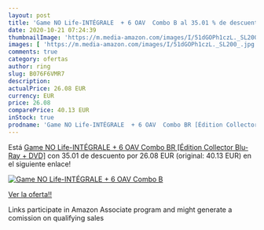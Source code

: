 ```yaml
---
layout: post
title: 'Game NO Life-INTÉGRALE  + 6 OAV  Combo B al 35.01 % de descuento'
date: 2020-10-21 07:24:39
thumbnailImage: 'https://m.media-amazon.com/images/I/51dGOPh1czL._SL200_.jpg'
images: [ 'https://m.media-amazon.com/images/I/51dGOPh1czL._SL200_.jpg' ]
comments: true
category: ofertas
author: ring
slug: B076F6VMR7
description:
actualPrice: 26.08 EUR
currency: EUR
price: 26.08
comparePrice: 40.13 EUR
inStock: true
prodname: 'Game NO Life-INTÉGRALE  + 6 OAV  Combo BR [Édition Collector Blu-Ray + DVD]'
---
```


Está [Game NO Life-INTÉGRALE  + 6 OAV  Combo BR [Édition Collector Blu-Ray + DVD]](https://www.amazon.fr/dp/B076F6VMR7/?tag=tolees0d-21) con 35.01 de descuento por 26.08 EUR (original: 40.13 EUR) en el siguiente enlace!

[![Game NO Life-INTÉGRALE  + 6 OAV  Combo B](https://m.media-amazon.com/images/I/51dGOPh1czL._SL200_.jpg)](https://www.amazon.fr/dp/B076F6VMR7/?tag=tolees0d-21)

[Ver la oferta!!](https://www.amazon.fr/dp/B076F6VMR7/?tag=tolees0d-21)

Links participate in Amazon Associate program and might generate a comission on qualifying sales


